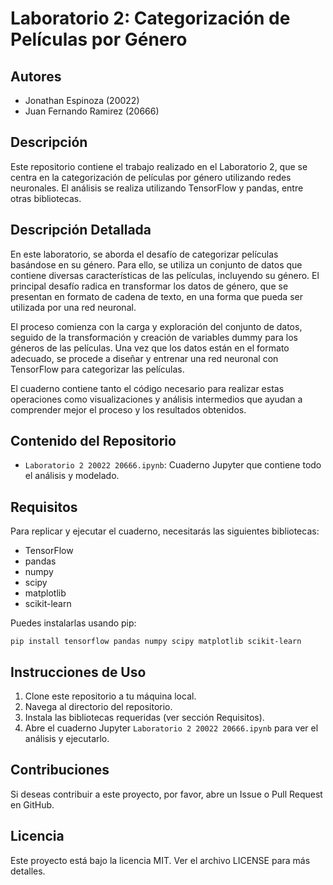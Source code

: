 
# Laboratorio 2: Categorización de Películas por Género

## Autores
- Jonathan Espinoza (20022)
- Juan Fernando Ramirez (20666)

## Descripción
Este repositorio contiene el trabajo realizado en el Laboratorio 2, que se centra en la categorización de películas por género utilizando redes neuronales. El análisis se realiza utilizando TensorFlow y pandas, entre otras bibliotecas.

## Descripción Detallada

En este laboratorio, se aborda el desafío de categorizar películas basándose en su género. Para ello, se utiliza un conjunto de datos que contiene diversas características de las películas, incluyendo su género. El principal desafío radica en transformar los datos de género, que se presentan en formato de cadena de texto, en una forma que pueda ser utilizada por una red neuronal. 

El proceso comienza con la carga y exploración del conjunto de datos, seguido de la transformación y creación de variables dummy para los géneros de las películas. Una vez que los datos están en el formato adecuado, se procede a diseñar y entrenar una red neuronal con TensorFlow para categorizar las películas.

El cuaderno contiene tanto el código necesario para realizar estas operaciones como visualizaciones y análisis intermedios que ayudan a comprender mejor el proceso y los resultados obtenidos.

## Contenido del Repositorio

- `Laboratorio 2 20022 20666.ipynb`: Cuaderno Jupyter que contiene todo el análisis y modelado.

## Requisitos
Para replicar y ejecutar el cuaderno, necesitarás las siguientes bibliotecas:

- TensorFlow
- pandas
- numpy
- scipy
- matplotlib
- scikit-learn

Puedes instalarlas usando pip:

```
pip install tensorflow pandas numpy scipy matplotlib scikit-learn
```

## Instrucciones de Uso

1. Clone este repositorio a tu máquina local.
2. Navega al directorio del repositorio.
3. Instala las bibliotecas requeridas (ver sección Requisitos).
4. Abre el cuaderno Jupyter `Laboratorio 2 20022 20666.ipynb` para ver el análisis y ejecutarlo.

## Contribuciones
Si deseas contribuir a este proyecto, por favor, abre un Issue o Pull Request en GitHub.

## Licencia
Este proyecto está bajo la licencia MIT. Ver el archivo LICENSE para más detalles.
